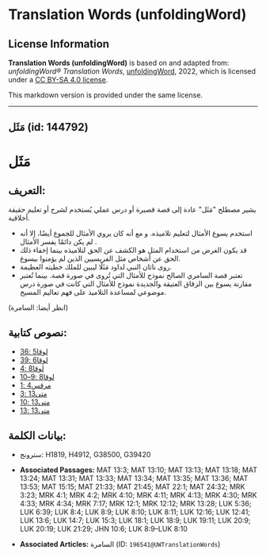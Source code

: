 # Translation Words (unfoldingWord)

## License Information

**Translation Words (unfoldingWord)** is based on and adapted from: _unfoldingWord® Translation Words_, [unfoldingWord](https://unfoldingword.org/utw), 2022, which is licensed under a [CC BY-SA 4.0 license](https://creativecommons.org/licenses/by-sa/4.0/legalcode.en).

This markdown version is provided under the same license.



--------------------------------

## مَثَل (id: 144792)

مَثَل
=====

التعريف:
--------

يشير مصطلح "مَثَل" عادة إلى قصة قصيرة أو درس عملي يُستخدم لشرح أو تعليم حقيقة أخلاقية.

* استخدم يسوع الأمثال لتعليم تلاميذه. و مع أنه كان يروي الأمثال للجموع أيضًا، إلا أنه لم يكن دائمًا يفسر الأمثال .
* قد يكون الغرض من استخدام المثل هو الكشف عن الحق لتلاميذه بينما إخفاء ذلك الحق عن أشخاص مثل الفريسيين الذين لم يؤمنوا بيسوع.
* روى ناثان النبي لداود مَثَلًا ليبين للملك خطيته العظيمة.
* تعتبر قصة السامري الصالح نموذج للأمثال التي تُروى في صورة قصة. بينما تُعتبر مقارنة يسوع بين الزقاق العتيقة والجديدة نموذج للأمثال التي كانت في صورة درس موضوعي لمساعدة التلاميذ على فهم تعاليم المسيح.

(انظر أيضا: السامرة)

نصوص كتابية:
------------

* [لوقا5 :36](https://ref.ly/Luke5:36)
* [لوقا6 :39](https://ref.ly/Luke6:39)
* [لوقا8 :4](https://ref.ly/Luke8:4)
* [لوقا8 :9–10](https://ref.ly/Luke8:9-Luke8:10)
* [مرقس4 :1](https://ref.ly/Mark4:1)
* [متى13 :3](https://ref.ly/Matt13:3)
* [متى13 :10](https://ref.ly/Matt13:10)
* [متى13 :13](https://ref.ly/Matt13:13)

بيانات الكلمة:
--------------

* سترونج: H1819, H4912, G38500, G39420

* **Associated Passages:** MAT 13:3; MAT 13:10; MAT 13:13; MAT 13:18; MAT 13:24; MAT 13:31; MAT 13:33; MAT 13:34; MAT 13:35; MAT 13:36; MAT 13:53; MAT 15:15; MAT 21:33; MAT 21:45; MAT 22:1; MAT 24:32; MRK 3:23; MRK 4:1; MRK 4:2; MRK 4:10; MRK 4:11; MRK 4:13; MRK 4:30; MRK 4:33; MRK 4:34; MRK 7:17; MRK 12:1; MRK 12:12; MRK 13:28; LUK 5:36; LUK 6:39; LUK 8:4; LUK 8:9; LUK 8:10; LUK 8:11; LUK 12:16; LUK 12:41; LUK 13:6; LUK 14:7; LUK 15:3; LUK 18:1; LUK 18:9; LUK 19:11; LUK 20:9; LUK 20:19; LUK 21:29; JHN 10:6; LUK 8:9–LUK 8:10
* **Associated Articles:** السامرة (ID: `196541@UWTranslationWords`)

